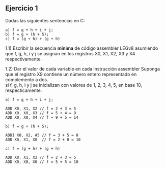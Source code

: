 ## Ejercicio 1
Dadas las siguientes sentencias en C:
```
a) f = g + h + i + j;
b) f = g + (h + 5);
c) f = (g + h) + (g + h)
``` 

1.1) Escribir la secuencia **mínima** de código assembler LEGv8 
asumiendo que f, g, h, i y j se asignan en los registros X0, X1,
X2, X3 y X4 respectivamente.

1.2) Dar el valor de cada variable en cada instrucción assembler
Suponga que el registro X9 contiene un número entero representado en complemento a dos.<br>
si f, g, h, i y j se inicializan con valores de 1, 2, 3, 4, 5, en
base 10, respecticamente.

```
a) f = g + h + i + j;

ADD X0, X1, X2 // f = 2 + 3 = 5
ADD X0, X0, X3 // f = 5 + 4 = 9
ADD X0, X0, X4 // f = 9 + 5 = 14
```
```
b) f = g + (h + 5);

ADDI X0, X2, #5 // f = 3 + 5 = 8
ADD X0, X1, X0  // f = 2 + 8 = 10
```
```
c) f = (g + h) + (g + h)

ADD X0, X1, X2 // f = 2 + 3 = 5
ADD X0, X0, X0 // f = 5 + 5 = 10
```